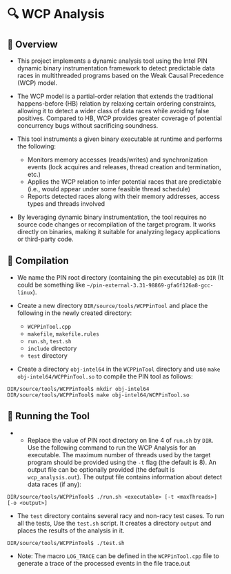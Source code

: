 # 🔍 WCP Analysis

## 🧠 Overview

- This project implements a dynamic analysis tool using the Intel PIN dynamic binary instrumentation framework to detect predictable data races in multithreaded programs based on the Weak Causal Precedence (WCP) model.

- The WCP model is a partial-order relation that extends the traditional happens-before (HB) relation by relaxing certain ordering constraints, allowing it to detect a wider class of data races while avoiding false positives. Compared to HB, WCP provides greater coverage of potential concurrency bugs without sacrificing soundness.

- This tool instruments a given binary executable at runtime and performs the following:
    - Monitors memory accesses (reads/writes) and synchronization events (lock acquires and releases, thread creation and termination, etc.)
    - Applies the WCP relation to infer potential races that are predictable (i.e., would appear under some feasible thread schedule)
    - Reports detected races along with their memory addresses, access types and threads involved

- By leveraging dynamic binary instrumentation, the tool requires no source code changes or recompilation of the target program. It works directly on binaries, making it suitable for analyzing legacy applications or third-party code.

## 🧪 Compilation

- We name the PIN root directory (containing the pin executable) as `DIR` (It could be something like
`∼/pin-external-3.31-98869-gfa6f126a8-gcc-linux`).

- Create a new directory `DIR/source/tools/WCPPinTool` and place the following in the newly created directory:
    - `WCPPinTool.cpp`
    - `makefile`, `makefile.rules`
    - `run.sh`, `test.sh`
    - `include` directory
    - `test` directory


- Create a directory `obj-intel64` in the `WCPPinTool` directory and use `make obj-intel64/WCPPinTool.so` to compile the PIN tool as follows:
```
DIR/source/tools/WCPPinTool$ mkdir obj-intel64
DIR/source/tools/WCPPinTool$ make obj-intel64/WCPPinTool.so
```

## 🚀 Running the Tool

- - Replace the value of PIN root directory on line 4 of `run.sh` by `DIR`. Use the following command to run the WCP Analysis for an executable. The maximum number of threads used by the target program should be provided using the `-t` flag (the default is 8). An output file can be optionally provided (the default is `wcp_analysis.out`). The output file contains information about detect data races (if any):
```
DIR/source/tools/WCPPinTool$ ./run.sh <executable> [-t <maxThreads>] [-o <output>]
```
- The `test` directory contains several racy and non-racy test cases. To run all the tests, Use the `test.sh` script. It creates a directory `output` and places the results of the analysis in it.
```
DIR/source/tools/WCPPinTool$ ./test.sh
```
- Note: The macro `LOG_TRACE` can be defined in the `WCPPinTool.cpp` file to generate a trace of the processed events in the file trace.out
